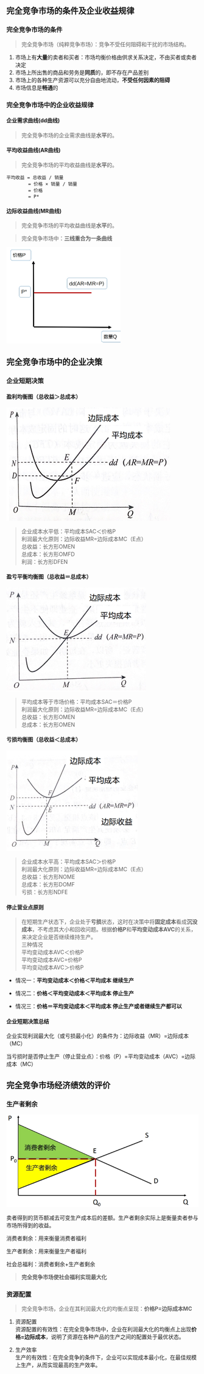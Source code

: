## 完全竞争市场的条件及企业收益规律

### 完全竞争市场的条件
>   完全竞争市场（纯粹竞争市场）：竞争不受任何阻碍和干扰的市场结构。
1.  市场上有**大量**的卖者和买者：市场均衡价格由供求关系决定，不由买者或卖者决定
2.  市场上所出售的商品和劳务是**同质**的，即不存在产品差别
3.  市场上的各种生产资源可以充分自由地流动，**不受任何因素的阻碍**
4.  市场信息是**畅通**的

### 完全竞争市场中的企业收益规律

#### 企业需求曲线(dd曲线)
>   完全竞争市场的企业需求曲线是**水平**的。

#### 平均收益曲线(AR曲线)
>   完全竞争市场的平均收益曲线是**水平**的。

```
平均收益 = 总收益 / 销量
        = 价格 × 销量 / 销量
        = 价格
        = P*
```

#### 边际收益曲线(MR曲线)
>   完全竞争市场的平均收益曲线是**水平**的。

>   完全竞争市场中：**三线重合为一条曲线**

<img src='./image/1.png' width="300" />


## 完全竞争市场中的企业决策

### 企业短期决策

#### **盈利**均衡图（总收益＞总成本）
![盈利均衡图](./image/2.png)


>   企业成本水平低：平均成本SAC＜价格P  
>   利润最大化原则：边际收益MR=边际成本MC（E点）  
>   总收益：长方形OMEN  
>   总成本：长方形OMFD  
>   利润：长方形DFEN

#### **盈亏平衡均衡图（总收益＝总成本）**

![盈亏平衡均衡图](./image/3.png)

>   平均成本等于市场价格：平均成本SAC＝价格P  
>   利润最大化原则：边际收益MR=边际成本MC（E点）  
>   总收益：长方形OMEN  
>   总成本：长方形OMEN

#### **亏损**均衡图（总收益＜总成本）

![盈亏平衡均衡图](./image/4.png)

>   企业成本水平高：平均成本SAC＞价格P  
>   利润最大化原则：边际收益MR=边际成本MC（E点）  
>   总收益：长方形NOME  
>   总成本：长方形DOMF  
>   亏损：长方形NDFE

#### 停止营业点原则
>   在短期生产状态下，企业处于**亏损**状态，这时在决策中将**固定成本**看成**沉没成本**，不考虑其大小和回收问题。根据**价格P**和**平均变动成本AVC**的关系，来决定企业是否继续维持生产。  
>   三种情况  
>   平均变动成本AVC＜价格P  
>   平均变动成本AVC=价格P  
>   平均变动成本AVC＞价格P

-   情况一：**平均变动成本＜价格＜平均成本 继续生产**

-   情况二：**价格＜平均变动成本＜平均成本 停止生产**

-   情况三：**价格＝平均变动成本＜平均成本 停止生产或者继续生产都可以**

#### 企业短期决策总结
企业实现利润最大化（或亏损最小化）的条件为：边际收益（MR）=边际成本（MC）  

当亏损时是否停止生产（停止营业点）：价格（P）=平均变动成本（AVC）=边际成本（MC）

## 完全竞争市场经济绩效的评价

### 生产者剩余

![生产者剩余](./image/5.png)

卖者得到的货币额减去可变生产成本后的差额。生产者剩余实际上是衡量卖者参与市场所得到的收益。

消费者剩余：用来衡量消费者福利

生产者剩余：用来衡量生产者福利

社会总福利：消费者剩余+生产者剩余

>   **完全竞争市场使社会福利实现最大化**

### 资源配置

>   完全竞争市场，企业在其利润最大化的均衡点呈现：**价格P=边际成本MC**

1.  资源配置  
    资源配置的有效性：在完全竞争市场中，企业在利润最大化的均衡点上出现**价格=边际成本**，说明了资源在各种产品的生产之间的配置处于最优状态。

2.  生产效率  
    生产的有效性：在完全竞争的条件下，企业可以实现成本最小化，在最佳规模上生产，从而实现最高的生产效率。

